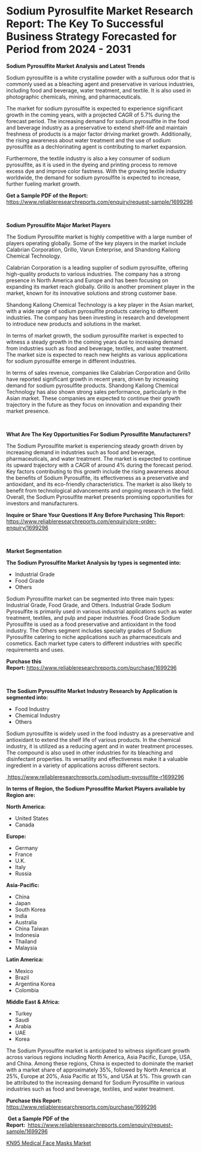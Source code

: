 <p><h1>Sodium Pyrosulfite Market Research Report: The Key To Successful Business Strategy Forecasted for Period from 2024 - 2031</h1></p><p><strong>Sodium Pyrosulfite Market Analysis and Latest Trends</strong></p>
<p><p>Sodium pyrosulfite is a white crystalline powder with a sulfurous odor that is commonly used as a bleaching agent and preservative in various industries, including food and beverage, water treatment, and textile. It is also used in photographic chemicals, mining, and pharmaceuticals.</p><p>The market for sodium pyrosulfite is expected to experience significant growth in the coming years, with a projected CAGR of 5.7% during the forecast period. The increasing demand for sodium pyrosulfite in the food and beverage industry as a preservative to extend shelf-life and maintain freshness of products is a major factor driving market growth. Additionally, the rising awareness about water treatment and the use of sodium pyrosulfite as a dechlorinating agent is contributing to market expansion.</p><p>Furthermore, the textile industry is also a key consumer of sodium pyrosulfite, as it is used in the dyeing and printing process to remove excess dye and improve color fastness. With the growing textile industry worldwide, the demand for sodium pyrosulfite is expected to increase, further fueling market growth.</p></p>
<p><strong>Get a Sample PDF of the Report:&nbsp;</strong> <a href="https://www.reliableresearchreports.com/enquiry/request-sample/1699296">https://www.reliableresearchreports.com/enquiry/request-sample/1699296</a></p>
<p>&nbsp;</p>
<p><strong>Sodium Pyrosulfite Major Market Players</strong></p>
<p><p>The Sodium Pyrosulfite market is highly competitive with a large number of players operating globally. Some of the key players in the market include Calabrian Corporation, Grillo, Varun Enterprise, and Shandong Kailong Chemical Technology. </p><p>Calabrian Corporation is a leading supplier of sodium pyrosulfite, offering high-quality products to various industries. The company has a strong presence in North America and Europe and has been focusing on expanding its market reach globally. Grillo is another prominent player in the market, known for its innovative solutions and strong customer base. </p><p>Shandong Kailong Chemical Technology is a key player in the Asian market, with a wide range of sodium pyrosulfite products catering to different industries. The company has been investing in research and development to introduce new products and solutions in the market. </p><p>In terms of market growth, the sodium pyrosulfite market is expected to witness a steady growth in the coming years due to increasing demand from industries such as food and beverage, textiles, and water treatment. The market size is expected to reach new heights as various applications for sodium pyrosulfite emerge in different industries.</p><p>In terms of sales revenue, companies like Calabrian Corporation and Grillo have reported significant growth in recent years, driven by increasing demand for sodium pyrosulfite products. Shandong Kailong Chemical Technology has also shown strong sales performance, particularly in the Asian market. These companies are expected to continue their growth trajectory in the future as they focus on innovation and expanding their market presence.</p></p>
<p>&nbsp;</p>
<p><strong>What Are The Key Opportunities For Sodium Pyrosulfite Manufacturers?</strong></p>
<p><p>The Sodium Pyrosulfite market is experiencing steady growth driven by increasing demand in industries such as food and beverage, pharmaceuticals, and water treatment. The market is expected to continue its upward trajectory with a CAGR of around 4% during the forecast period. Key factors contributing to this growth include the rising awareness about the benefits of Sodium Pyrosulfite, its effectiveness as a preservative and antioxidant, and its eco-friendly characteristics. The market is also likely to benefit from technological advancements and ongoing research in the field. Overall, the Sodium Pyrosulfite market presents promising opportunities for investors and manufacturers.</p></p>
<p><strong>Inquire or Share Your Questions If Any Before Purchasing This Report:</strong> <a href="https://www.reliableresearchreports.com/enquiry/pre-order-enquiry/1699296">https://www.reliableresearchreports.com/enquiry/pre-order-enquiry/1699296</a></p>
<p>&nbsp;</p>
<p><strong>Market Segmentation</strong></p>
<p><strong>The Sodium Pyrosulfite Market Analysis by types is segmented into:</strong></p>
<p><ul><li>Industrial Grade</li><li>Food Grade</li><li>Others</li></ul></p>
<p><p>Sodium Pyrosulfite market can be segmented into three main types: Industrial Grade, Food Grade, and Others. Industrial Grade Sodium Pyrosulfite is primarily used in various industrial applications such as water treatment, textiles, and pulp and paper industries. Food Grade Sodium Pyrosulfite is used as a food preservative and antioxidant in the food industry. The Others segment includes specialty grades of Sodium Pyrosulfite catering to niche applications such as pharmaceuticals and cosmetics. Each market type caters to different industries with specific requirements and uses.</p></p>
<p><strong>Purchase this Report:&nbsp;</strong><a href="https://www.reliableresearchreports.com/purchase/1699296">https://www.reliableresearchreports.com/purchase/1699296</a></p>
<p>&nbsp;</p>
<p><strong>The Sodium Pyrosulfite Market Industry Research by Application is segmented into:</strong></p>
<p><ul><li>Food Industry</li><li>Chemical Industry</li><li>Others</li></ul></p>
<p><p>Sodium pyrosulfite is widely used in the food industry as a preservative and antioxidant to extend the shelf life of various products. In the chemical industry, it is utilized as a reducing agent and in water treatment processes. The compound is also used in other industries for its bleaching and disinfectant properties. Its versatility and effectiveness make it a valuable ingredient in a variety of applications across different sectors.</p></p>
<p><a href="https://www.reliableresearchreports.com/sodium-pyrosulfite-r1699296">&nbsp;https://www.reliableresearchreports.com/sodium-pyrosulfite-r1699296</a></p>
<p><strong>In terms of Region, the Sodium Pyrosulfite Market Players available by Region are:</strong></p>
<p>
    <p> <strong> North America: </strong>
        <ul>
            <li>United States</li>
            <li>Canada</li>
        </ul>
        </p> 
    <p> <strong> Europe: </strong>
        <ul>
            <li>Germany</li>
            <li>France</li>
            <li>U.K.</li>
            <li>Italy</li>
            <li>Russia</li>
        </ul>
        </p> 
    <p> <strong> Asia-Pacific: </strong>
        <ul>
            <li>China</li>
            <li>Japan</li>
            <li>South Korea</li>
            <li>India</li>
            <li>Australia</li>
            <li>China Taiwan</li>
            <li>Indonesia</li>
            <li>Thailand</li>
            <li>Malaysia</li>
        </ul>
        </p> 
    <p> <strong> Latin America: </strong>
        <ul>
            <li>Mexico</li>
            <li>Brazil</li>
            <li>Argentina Korea</li>
            <li>Colombia</li>
        </ul>
        </p> 
    <p> <strong> Middle East & Africa: </strong>
        <ul>
            <li>Turkey</li>
            <li>Saudi</li>
            <li>Arabia</li>
            <li>UAE</li>
            <li>Korea</li>
        </ul>
    </p>
    </p>
<p><p>The Sodium Pyrosulfite market is anticipated to witness significant growth across various regions including North America, Asia Pacific, Europe, USA, and China. Among these regions, China is expected to dominate the market with a market share of approximately 35%, followed by North America at 25%, Europe at 20%, Asia Pacific at 15%, and USA at 5%. This growth can be attributed to the increasing demand for Sodium Pyrosulfite in various industries such as food and beverage, textiles, and water treatment.</p></p>
<p><strong>Purchase this Report: </strong><a href="https://www.reliableresearchreports.com/purchase/1699296">https://www.reliableresearchreports.com/purchase/1699296</a></p>
<p>&nbsp;<strong>Get a Sample PDF of the Report:&nbsp;&nbsp;</strong><a href="https://www.reliableresearchreports.com/enquiry/request-sample/1699296">https://www.reliableresearchreports.com/enquiry/request-sample/1699296</a></p>
<p><strong></strong></p>
<p><p><a href="https://view.publitas.com/reportprime-1/kn95-medical-face-masks-industry-analysis-report-its-market-size-share-trends-by-application-region-competitive-strategies-2024-2031/">KN95 Medical Face Masks Market</a></p></p>